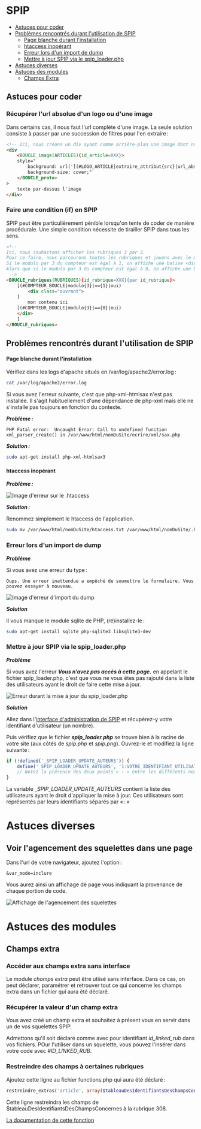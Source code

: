# SPIP

- [Astuces pour coder](#astuces-pour-coder)
- [Problèmes rencontrés durant l'utilisation de SPIP](#Problèmes-rencontrés-durant-lutilisation-de-SPIP)
  * [Page blanche durant l'installation](#Page-blanche-durant-linstallation)
  * [htaccess inopérant](#htaccess-inopérant)
  * [Erreur lors d'un import de dump](#Erreur-lors-dun-import-de-dump)
  * [Mettre à jour SPIP via le spip_loader.php](#Mettre-à-jour-SPIP-via-le-spip_loader.php)
- [Astuces diverses](#astuces-diverses)
- [Astuces des modules](#astuces-des-modules)
  * [Champs Extra](#champs-extra)

## Astuces pour coder

### Récupérer l'url absolue d'un logo ou d'une image

Dans certains cas, il nous faut l'url complète d'une image. La seule solution consiste à passer
par une succession de filtres pour l'en extraire :

```html
<!-- Ici, nous créons un div ayant comme arrière-plan une image dont nous récupérons l'url absolue.  -->
<div
    <BOUCLE_image(ARTICLES){id_article=XXX}>
    style="
        background: url('[(#LOGO_ARTICLE|extraire_attribut{src}|url_absolue)]') no-repeat;
        background-size: cover;"
    </BOUCLE_proto>
>
    texte par-dessus l'image
</div>
```

### Faire une condition (if) en SPIP

SPIP peut être particulièrement pénible lorsqu'on tente de coder de manière procédurale. Une simple
condition nécessite de tirailler SPIP dans tous les sens.

```html
<!--
Ici, nous souhaitons afficher les rubriques 3 par 3.
Pour ce faire, nous parcourons toutes les rubriques et jouons avec le modulo du compteur de la boucle.
Si le modulo par 3 du compteur est égal à 1, on affiche une balise <div> ouvrante.
Alors que si le modulo par 3 du compteur est égal à 0, on affiche une balise <div> fermante.
 -->
<BOUCLE_rubriques(RUBRIQUES){id_rubrique=XXX}{par id_rubrique}>
    [(#COMPTEUR_BOUCLE|modulo{3}|=={1}|oui)
        <div class="ouvrant">
    ]
        mon contenu ici
    [(#COMPTEUR_BOUCLE|modulo{3}|=={0}|oui)
    </div>
    ]
</BOUCLE_rubriques>
```


## Problèmes rencontrés durant l'utilisation de SPIP


#### Page blanche durant l'installation

Vérifiez dans les logs d'apache situés en /var/log/apache2/error.log :

```bash
cat /var/log/apache2/error.log
```

Si vous avez l'erreur suivante, c'est que php-xml-htmlsax n'est pas installée. Il s'agit habituellement d'une dépendance
de php-xml mais elle ne s'installe pas toujours en fonction du contexte. 

**_Problème :_**

```text
PHP Fatal error:  Uncaught Error: Call to undefined function xml_parser_create() in /var/www/html/nomDuSite/ecrire/xml/sax.php
```

**_Solution :_**

```bash
sudo apt-get install php-xml-htmlsax3
```

#### htaccess inopérant

**_Problème :_**

![Image d'erreur sur le .htaccess](images/spip_installation_02_erreur_htaccess.png "Erreur .htaccess")

**_Solution :_**

Renommez simplement le htaccess de l'application.

```bash
sudo mv /var/www/html/nomDuSite/htaccess.txt /var/www/html/nomDuSite/.htaccess 
```

### Erreur lors d'un import de dump

**_Problème_**

Si vous avez une erreur du type :
```text
Oups. Une erreur inattendue a empêché de soumettre le formulaire. Vous pouvez essayer à nouveau.
```

![Image d'erreur d'import du dump](images/spip_installation_04_erreur_import_dump.png "Oups. Une erreur inattendue a empêché de soumettre le formulaire. Vous pouvez essayer à nouveau.")


**_Solution_**

Il vous manque le module sqlite de PHP, (ré)installez-le :

```bash
sudo apt-get install sqlite php-sqlite3 libsqlite3-dev
```


### Mettre à jour SPIP via le spip_loader.php

**_Problème_**

Si vous avez l'erreur ___Vous n’avez pas accès à cette page.___ en appelant le fichier spip_loader.php, c'est que vous
ne vous êtes pas rajouté dans la liste des utilisateurs ayant le droit de faire cette mise à jour.

![Erreur durant la mise à jour du spip_loader.php](images/spip_installation_05_erreur_acces_spip_loader.png "Erreur accès spip_loader.php")

**_Solution_**

Allez dans l'[interface d'administration de SPIP](http://localhost/ccn/air/ecrire/?exec=auteurs) et récupérez-y votre
identifiant d'utilisateur (un nombre).

Puis vérifiez que le fichier ___spip_loader.php___ se trouve bien à la racine de votre site (aux côtés de *spip.php* et
*spip.png*). Ouvrez-le et modifiez la ligne suivante :

```php
if (!defined('_SPIP_LOADER_UPDATE_AUTEURS')) {
	define('_SPIP_LOADER_UPDATE_AUTEURS', '1:VOTRE_IDENTIFIANT_UTILISATEUR');
    // Notez la présence des deux points « : » entre les différents nombres.
}
```

La variable __SPIP_LOADER_UPDATE_AUTEURS_ contient la liste des utilisateurs ayant le droit d'appliquer la mise à jour.
Ces utilisateurs sont représentés par leurs identifiants séparés par « : »

# Astuces diverses

## Voir l'agencement des squelettes dans une page

Dans l'url de votre navigateur, ajoutez l'option :

```text
&var_mode=inclure
```

Vous aurez ainsi un affichage de page vous indiquant la provenance de chaque portion de code.

![Affichage de l'agencement des squelettes](images/spip_astuces_01_agencement_des_squelettes.png "Affichage de l'agencement des squelettes")


# Astuces des modules

## Champs extra

### Accéder aux champs extra sans interface

Le module _champs extra_ peut être utiisé sans interface. Dans ce cas, on peut déclarer, paramétrer et retrouver
tout ce qui concerne les champs extra dans un fichier qui aura été déclaré. 

### Récupérer la valeur d'un champ extra

Vous avez créé un champ extra et souhaitez à présent vous en servir dans un de vos squelettes SPIP.

Admettons qu'il soit déclaré comme avec pour identifiant _id_linked_rub_ dans vos fichiers.
POur l'utiliser dans un squelette, vous pouvez l'insérer dans votre code avec _#ID_LINKED_RUB_. 


### Restreindre des champs à certaines rubriques

Ajoutez cette ligne au fichier functions.php qui aura été déclaré :

```php
restreindre_extras('article', array($tableauDesIdentifiantsDesChampsConcernes), array(308), 'rubrique', true);
``` 
Cette ligne restreindra les champs de $tableauDesIdentifiantsDesChampsConcernes à la rubrique 308.

[La documentation de cette fonction](https://contrib.spip.net/Champs-Extras-3-API-et-creations)